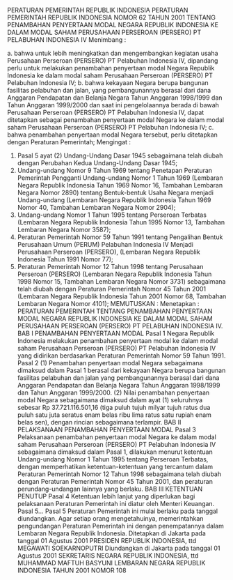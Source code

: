  PERATURAN PEMERINTAH REPUBLIK INDONESIA PERATURAN PEMERINTAH REPUBLIK INDONESIA NOMOR 62 TAHUN 2001 TENTANG PENAMBAHAN PENYERTAAN MODAL NEGARA REPUBLIK INDONESIA KE DALAM MODAL SAHAM PERUSAHAAN PERSEROAN (PERSERO) PT PELABUHAN INDONESIA IV
Menimbang :

a. bahwa untuk lebih meningkatkan dan mengembangkan kegiatan usaha Perusahaan Perseroan (PERSERO) PT Pelabuhan Indonesia IV, dipandang perlu untuk melakukan penambahan penyertaan modal Negara Republik Indonesia ke dalam modal saham Perusahaan Perseroan (PERSERO) PT Pelabuhan Indonesia IV;
b. bahwa kekayaan Negara berupa bangunan fasilitas pelabuhan dan jalan, yang pembangunannya berasal dari dana Anggaran Pendapatan dan Belanja Negara Tahun Anggaran 1998/1999 dan Tahun Anggaran 1999/2000 dan saat ini pengelolaannya berada di bawah Perusahaan Perseroan (PERSERO) PT Pelabuhan Indonesia IV, dapat ditetapkan sebagai penambahan penyertaan modal Negara ke dalam modal saham Perusahaan Perseroan (PERSERO) PT Pelabuhan Indonesia IV;
c. bahwa penambahan penyertaan modal Negara tersebut, perlu ditetapkan dengan Peraturan Pemerintah;
Mengingat :

1. Pasal 5 ayat (2) Undang-Undang Dasar 1945 sebagaimana telah diubah dengan Perubahan Kedua Undang-Undang Dasar 1945;
2. Undang-undang Nomor 9 Tahun 1969 tentang Penetapan Peraturan Pemerintah Pengganti Undang-undang Nomor 1 Tahun 1969 (Lembaran Negara Republik Indonesia Tahun 1969 Nomor 16, Tambahan Lembaran Negara Nomor 2890) tentang Bentuk-bentuk Usaha Negara menjadi Undang-undang (Lembaran Negara Republik Indonesia Tahun 1969 Nomor 40, Tambahan Lembaran Negara Nomor 2904);
3. Undang-undang Nomor 1 Tahun 1995 tentang Perseroan Terbatas (Lembaran Negara Republik Indonesia Tahun 1995 Nomor 13, Tambahan Lembaran Negara Nomor 3587);
4. Peraturan Pemerintah Nomor 59 Tahun 1991 tentang Pengalihan Bentuk Perusahaan Umum (PERUM) Pelabuhan Indonesia IV Menjadi Perusahaan Perseroan (PERSERO), (Lembaran Negara Republik Indonesia Tahun 1991 Nomor 77);
5. Peraturan Pemerintah Nomor 12 Tahun 1998 tentang Perusahaan Perseroan (PERSERO) (Lembaran Negara Republik Indonesia Tahun 1998 Nomor 15, Tambahan Lembaran Negara Nomor 3731) sebagaimana telah diubah dengan Peraturan Pemerintah Nomor 45 Tahun 2001 (Lembaran Negara Republik Indonesia Tahun 2001 Nomor 68, Tambahan Lembaran Negara Nomor 4101);
MEMUTUSKAN :
 Menetapkan : PERATURAN PEMERINTAH TENTANG PENAMBAHAN PENYERTAAN MODAL NEGARA REPUBLIK INDONESIA KE DALAM MODAL SAHAM PERUSAHAAN PERSEROAN (PERSERO) PT PELABUHAN INDONESIA IV.
BAB I PENAMBAHAN PENYERTAAN MODAL
Pasal 1
Negara Republik Indonesia melakukan penambahan penyertaan modal ke dalam modal saham Perusahaan Perseroan (PERSERO) PT Pelabuhan Indonesia IV yang didirikan berdasarkan Peraturan Pemerintah Nomor 59 Tahun 1991.
Pasal 2
(1) Penambahan penyertaan modal Negara sebagaimana dimaksud dalam Pasal 1 berasal dari kekayaan Negara berupa bangunan fasilitas pelabuhan dan jalan yang pembangunannya berasal dari dana Anggaran Pendapatan dan Belanja Negara Tahun Anggaran 1998/1999 dan Tahun Anggaran 1999/2000.
(2) Nilai penambahan penyertaan modal Negara sebagaimana dimaksud dalam ayat (1) seluruhnya sebesar Rp 37.721.116.501,16 (tiga puluh tujuh milyar tujuh ratus dua puluh satu juta seratus enam belas ribu lima ratus satu rupiah enam belas sen), dengan rincian sebagaimana terlampir.
BAB II PELAKSANAAN PENAMBAHAN PENYERTAAN MODAL
Pasal 3
Pelaksanaan penambahan penyertaan modal Negara ke dalam modal saham Perusahaan Perseroan (PERSERO) PT Pelabuhan Indonesia IV sebagaimana dimaksud dalam Pasal 1, dilakukan menurut ketentuan Undang-undang Nomor 1 Tahun 1995 tentang Perseroan Terbatas, dengan memperhatikan ketentuan-ketentuan yang tercantum dalam Peraturan Pemerintah Nomor 12 Tahun 1998 sebagaimana telah diubah dengan Peraturan Pemerintah Nomor 45 Tahun 2001, dan peraturan perundang-undangan lainnya yang berlaku.
BAB III KETENTUAN PENUTUP
Pasal 4
Ketentuan lebih lanjut yang diperlukan bagi pelaksanaan Peraturan Pemerintah ini diatur oleh Menteri Keuangan. Pasal 5...
Pasal 5
Peraturan Pemerintah ini mulai berlaku pada tanggal diundangkan.
Agar setiap orang mengetahuinya, memerintahkan pengundangan Peraturan Pemerintah ini dengan penempatannya dalam Lembaran Negara Republik Indonesia. Ditetapkan di Jakarta pada tanggal 01 Agustus 2001 PRESIDEN REPUBLIK INDONESIA, ttd MEGAWATI SOEKARNOPUTRI Diundangkan di Jakarta pada tanggal 01 Agustus 2001 SEKRETARIS NEGARA REPUBLIK INDONESIA, ttd MUHAMMAD MAFTUH BASYUNI LEMBARAN NEGARA REPUBLIK INDONESIA TAHUN 2001 NOMOR 108